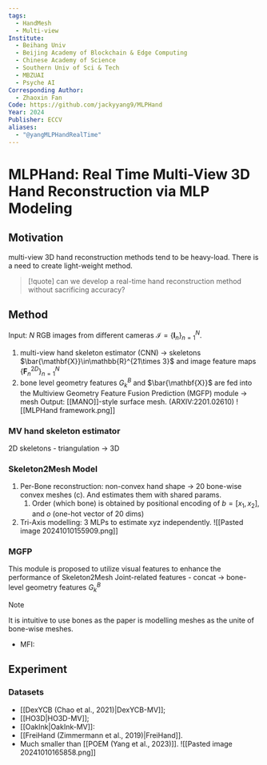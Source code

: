 ```yaml
---
tags:
  - HandMesh
  - Multi-view
Institute:
  - Beihang Univ
  - Beijing Academy of Blockchain & Edge Computing
  - Chinese Academy of Science
  - Southern Univ of Sci & Tech
  - MBZUAI
  - Psyche AI
Corresponding Author:
  - Zhaoxin Fan
Code: https://github.com/jackyyang9/MLPHand
Year: 2024
Publisher: ECCV
aliases:
  - "@yangMLPHandRealTime"
---
```

# MLPHand: Real Time Multi-View 3D Hand  Reconstruction via MLP Modeling
## Motivation
multi-view 3D hand reconstruction methods tend to be heavy-load. There is a need to create light-weight method.
> [!quote] 
> can we develop a real-time hand reconstruction method without sacrificing accuracy?
## Method
Input: $N$ RGB images from different cameras $\mathcal{I} = \{\mathbf{I}_n\}^N_{n=1}$.
1. multi-view hand skeleton estimator (CNN) -> skeletons $\bar{\mathbf{X}}\in\mathbb{R}^{21\times 3}$ and image feature maps $\{\mathbf{F}_n^{2D}\}_{n=1}^N$
2. bone level geometry features $G_k^B$ and $\bar{\mathbf{X}}$ are fed into the Multiview Geometry Feature Fusion Prediction (MGFP) module -> mesh
Output: [[MANO]]-style surface mesh.  (ARXIV:2201.02610)
![[MLPHand framework.png]]
### MV hand skeleton estimator
2D skeletons - triangulation -> 3D
### Skeleton2Mesh Model
1. Per-Bone reconstruction: non-convex hand shape -> 20 bone-wise convex meshes (c). And estimates them with shared params.
	1. Order (which bone) is obtained by positional encoding of $b = [x_1, x_2]$, and $o$ (one-hot vector of 20 dims)
2. Tri-Axis modelling: 3 MLPs to estimate xyz independently.
![[Pasted image 20241010155909.png]]

### MGFP
This module is proposed to utilize visual features to enhance the performance of Skeleton2Mesh
Joint-related features - concat -> bone-level geometry features $G_k^B$
> [!note]
> It is intuitive to use bones as the paper is modelling meshes as the unite of bone-wise meshes.

* MFI: 
## Experiment
### Datasets
* [[DexYCB (Chao et al., 2021)|DexYCB-MV]];
* [[HO3D|HO3D-MV]];
* [[OakInk|OakInk-MV]]: 
* [[FreiHand (Zimmermann et al., 2019)|FreiHand]].
* Much smaller than [[POEM (Yang et al., 2023)]].
![[Pasted image 20241010165858.png]]